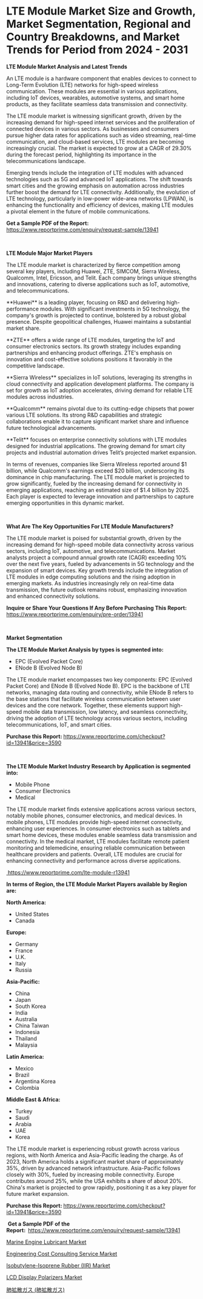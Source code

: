 <p><h1>LTE Module Market Size and Growth, Market Segmentation, Regional and Country Breakdowns, and Market Trends for Period from 2024 -  2031</h1></p><p><strong>LTE Module Market Analysis and Latest Trends</strong></p>
<p><p>An LTE module is a hardware component that enables devices to connect to Long-Term Evolution (LTE) networks for high-speed wireless communication. These modules are essential in various applications, including IoT devices, wearables, automotive systems, and smart home products, as they facilitate seamless data transmission and connectivity.</p><p>The LTE module market is witnessing significant growth, driven by the increasing demand for high-speed internet services and the proliferation of connected devices in various sectors. As businesses and consumers pursue higher data rates for applications such as video streaming, real-time communication, and cloud-based services, LTE modules are becoming increasingly crucial. The market is expected to grow at a CAGR of 29.30% during the forecast period, highlighting its importance in the telecommunications landscape.</p><p>Emerging trends include the integration of LTE modules with advanced technologies such as 5G and advanced IoT applications. The shift towards smart cities and the growing emphasis on automation across industries further boost the demand for LTE connectivity. Additionally, the evolution of LTE technology, particularly in low-power wide-area networks (LPWAN), is enhancing the functionality and efficiency of devices, making LTE modules a pivotal element in the future of mobile communications.</p></p>
<p><strong>Get a Sample PDF of the Report:&nbsp;</strong> <a href="https://www.reportprime.com/enquiry/request-sample/13941">https://www.reportprime.com/enquiry/request-sample/13941</a></p>
<p>&nbsp;</p>
<p><strong>LTE Module Major Market Players</strong></p>
<p><p>The LTE module market is characterized by fierce competition among several key players, including Huawei, ZTE, SIMCOM, Sierra Wireless, Qualcomm, Intel, Ericsson, and Telit. Each company brings unique strengths and innovations, catering to diverse applications such as IoT, automotive, and telecommunications.</p><p>**Huawei** is a leading player, focusing on R&D and delivering high-performance modules. With significant investments in 5G technology, the company's growth is projected to continue, bolstered by a robust global presence. Despite geopolitical challenges, Huawei maintains a substantial market share.</p><p>**ZTE** offers a wide range of LTE modules, targeting the IoT and consumer electronics sectors. Its growth strategy includes expanding partnerships and enhancing product offerings. ZTE's emphasis on innovation and cost-effective solutions positions it favorably in the competitive landscape.</p><p>**Sierra Wireless** specializes in IoT solutions, leveraging its strengths in cloud connectivity and application development platforms. The company is set for growth as IoT adoption accelerates, driving demand for reliable LTE modules across industries.</p><p>**Qualcomm** remains pivotal due to its cutting-edge chipsets that power various LTE solutions. Its strong R&D capabilities and strategic collaborations enable it to capture significant market share and influence future technological advancements.</p><p>**Telit** focuses on enterprise connectivity solutions with LTE modules designed for industrial applications. The growing demand for smart city projects and industrial automation drives Telit’s projected market expansion.</p><p>In terms of revenues, companies like Sierra Wireless reported around $1 billion, while Qualcomm's earnings exceed $20 billion, underscoring its dominance in chip manufacturing. The LTE module market is projected to grow significantly, fueled by the increasing demand for connectivity in emerging applications, reaching an estimated size of $1.4 billion by 2025. Each player is expected to leverage innovation and partnerships to capture emerging opportunities in this dynamic market.</p></p>
<p>&nbsp;</p>
<p><strong>What Are The Key Opportunities For LTE Module Manufacturers?</strong></p>
<p><p>The LTE module market is poised for substantial growth, driven by the increasing demand for high-speed mobile data connectivity across various sectors, including IoT, automotive, and telecommunications. Market analysts project a compound annual growth rate (CAGR) exceeding 10% over the next five years, fueled by advancements in 5G technology and the expansion of smart devices. Key growth trends include the integration of LTE modules in edge computing solutions and the rising adoption in emerging markets. As industries increasingly rely on real-time data transmission, the future outlook remains robust, emphasizing innovation and enhanced connectivity solutions.</p></p>
<p><strong>Inquire or Share Your Questions If Any Before Purchasing This Report:</strong> <a href="https://www.reportprime.com/enquiry/pre-order/13941">https://www.reportprime.com/enquiry/pre-order/13941</a></p>
<p>&nbsp;</p>
<p><strong>Market Segmentation</strong></p>
<p><strong>The LTE Module Market Analysis by types is segmented into:</strong></p>
<p><ul><li>EPC (Evolved Packet Core)</li><li>ENode B (Evolved Node B)</li></ul></p>
<p><p>The LTE module market encompasses two key components: EPC (Evolved Packet Core) and ENode B (Evolved Node B). EPC is the backbone of LTE networks, managing data routing and connectivity, while ENode B refers to the base stations that facilitate wireless communication between user devices and the core network. Together, these elements support high-speed mobile data transmission, low latency, and seamless connectivity, driving the adoption of LTE technology across various sectors, including telecommunications, IoT, and smart cities.</p></p>
<p><strong>Purchase this Report:&nbsp;</strong><a href="https://www.reportprime.com/checkout?id=13941&price=3590">https://www.reportprime.com/checkout?id=13941&price=3590</a></p>
<p>&nbsp;</p>
<p><strong>The LTE Module Market Industry Research by Application is segmented into:</strong></p>
<p><ul><li>Mobile Phone</li><li>Consumer Electronics</li><li>Medical</li></ul></p>
<p><p>The LTE module market finds extensive applications across various sectors, notably mobile phones, consumer electronics, and medical devices. In mobile phones, LTE modules provide high-speed internet connectivity, enhancing user experiences. In consumer electronics such as tablets and smart home devices, these modules enable seamless data transmission and connectivity. In the medical market, LTE modules facilitate remote patient monitoring and telemedicine, ensuring reliable communication between healthcare providers and patients. Overall, LTE modules are crucial for enhancing connectivity and performance across diverse applications.</p></p>
<p><a href="https://www.reportprime.com/lte-module-r13941">&nbsp;https://www.reportprime.com/lte-module-r13941</a></p>
<p><strong>In terms of Region, the LTE Module Market Players available by Region are:</strong></p>
<p>
    <p> <strong> North America: </strong>
        <ul>
            <li>United States</li>
            <li>Canada</li>
        </ul>
        </p> 
    <p> <strong> Europe: </strong>
        <ul>
            <li>Germany</li>
            <li>France</li>
            <li>U.K.</li>
            <li>Italy</li>
            <li>Russia</li>
        </ul>
        </p> 
    <p> <strong> Asia-Pacific: </strong>
        <ul>
            <li>China</li>
            <li>Japan</li>
            <li>South Korea</li>
            <li>India</li>
            <li>Australia</li>
            <li>China Taiwan</li>
            <li>Indonesia</li>
            <li>Thailand</li>
            <li>Malaysia</li>
        </ul>
        </p> 
    <p> <strong> Latin America: </strong>
        <ul>
            <li>Mexico</li>
            <li>Brazil</li>
            <li>Argentina Korea</li>
            <li>Colombia</li>
        </ul>
        </p> 
    <p> <strong> Middle East & Africa: </strong>
        <ul>
            <li>Turkey</li>
            <li>Saudi</li>
            <li>Arabia</li>
            <li>UAE</li>
            <li>Korea</li>
        </ul>
    </p>
    </p>
<p><p>The LTE module market is experiencing robust growth across various regions, with North America and Asia-Pacific leading the charge. As of 2023, North America holds a significant market share of approximately 35%, driven by advanced network infrastructure. Asia-Pacific follows closely with 30%, fueled by increasing mobile connectivity. Europe contributes around 25%, while the USA exhibits a share of about 20%. China's market is projected to grow rapidly, positioning it as a key player for future market expansion.</p></p>
<p><strong>Purchase this Report: </strong><a href="https://www.reportprime.com/checkout?id=13941&price=3590">https://www.reportprime.com/checkout?id=13941&price=3590</a></p>
<p>&nbsp;<strong>Get a Sample PDF of the Report:&nbsp;&nbsp;</strong><a href="https://www.reportprime.com/enquiry/request-sample/13941">https://www.reportprime.com/enquiry/request-sample/13941</a></p>
<p><strong></strong></p>
<p><p><a href="https://issuu.com/reportprime-2/docs/marine-engine-lubricant-market-size_63a6f0df4619b4">Marine Engine Lubricant Market</a></p><p><a href="https://medium.com/@lucas.vaughan6769/this-report-on-engineering-cost-consulting-service-market-is-a-comprehensive-analysis-of-market-ed0cf9ffe9b9">Engineering Cost Consulting Service Market</a></p><p><a href="https://issuu.com/reportprime-2/docs/isobutylene-isoprene-rubber-iir-mar_109078dba6b943">Isobutylene-Isoprene Rubber (IIR) Market</a></p><p><a href="https://medium.com/@lucas.vaughan6769/the-growth-of-the-lcd-display-polarizers-market-has-been-significant-driven-by-various-critical-39b1e427363d">LCD Display Polarizers Market</a></p><p><a href="https://medium.com/@vilasamin/lung-diffusion-gas-pulmonary-diffusion-gas-market-%E3%81%AF-%E3%82%B3%E3%82%B9%E3%83%88%E7%AE%A1%E7%90%86%E3%81%A8%E5%8A%B9%E7%8E%87%E5%90%91%E4%B8%8A%E3%82%92%E5%84%AA%E5%85%88%E3%81%97%E3%81%BE%E3%81%99-5067b85e6fd0">肺拡散ガス (肺拡散ガス)</a></p></p>